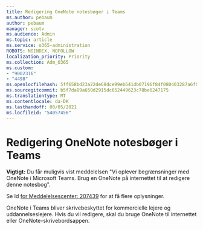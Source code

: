 ```yaml
---
title: Redigering OneNote notesbøger i Teams
ms.author: pebaum
author: pebaum
manager: scotv
ms.audience: Admin
ms.topic: article
ms.service: o365-administration
ROBOTS: NOINDEX, NOFOLLOW
localization_priority: Priority
ms.collection: Adm_O365
ms.custom:
- "9002316"
- "4498"
ms.openlocfilehash: 5ff658bd23a22de68dce99eb641db07196f84f080403287a6f06b4d8ff69c7d9
ms.sourcegitcommit: b5f7da89a650d2915dc652449623c78be6247175
ms.translationtype: MT
ms.contentlocale: da-DK
ms.lasthandoff: 08/05/2021
ms.locfileid: "54057456"
---
```

# <a name="editing-onenote-notebooks-in-teams"></a>Redigering OneNote notesbøger i Teams

**Vigtigt:** Du får muligvis vist meddelelsen "Vi oplever begrænsninger med OneNote i Microsoft Teams. Brug en OneNote på internettet til at redigere denne notesbog".  

Se Id [for Meddelelsescenter: 207439](https://admin.microsoft.com/Adminportal/Home?source=applauncher#MessageCenter?id=MC207439) for at få flere oplysninger.

OneNote i Teams bliver skrivebeskyttet for kommercielle lejere og uddannelseslejere. Hvis du vil redigere, skal du bruge OneNote til internettet eller OneNote-skrivebordsappen.
